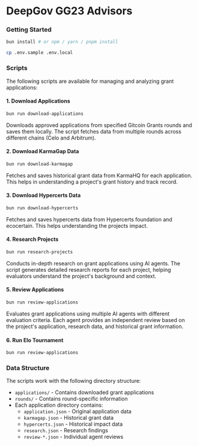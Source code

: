 # DeepGov GG23 Advisors

### Getting Started

```sh
bun install # or npm / yarn / pnpm install

cp .env.sample .env.local
```

### Scripts

The following scripts are available for managing and analyzing grant applications:

#### 1. Download Applications

```sh
bun run download-applications
```

Downloads approved applications from specified Gitcoin Grants rounds and saves them locally. The script fetches data from multiple rounds across different chains (Celo and Arbitrum).

#### 2. Download KarmaGap Data

```sh
bun run download-karmagap
```

Fetches and saves historical grant data from KarmaHQ for each application. This helps in understanding a project's grant history and track record.

#### 3. Download Hypercerts Data

```sh
bun run download-hypercerts
```

Fetches and saves hypercerts data from Hypercerts foundation and ecocertain. This helps understanding the projects impact.

#### 4. Research Projects

```sh
bun run research-projects
```

Conducts in-depth research on grant applications using AI agents. The script generates detailed research reports for each project, helping evaluators understand the project's background and context.

#### 5. Review Applications

```sh
bun run review-applications
```

Evaluates grant applications using multiple AI agents with different evaluation criteria. Each agent provides an independent review based on the project's application, research data, and historical grant information.


#### 6. Run Elo Tournament

```sh
bun run review-applications
```


### Data Structure

The scripts work with the following directory structure:

- `applications/` - Contains downloaded grant applications
- `rounds/` - Contains round-specific information
- Each application directory contains:
  - `application.json` - Original application data
  - `karmagap.json` - Historical grant data
  - `hypercerts.json` - Historical impact data
  - `research.json` - Research findings
  - `review-*.json` - Individual agent reviews
